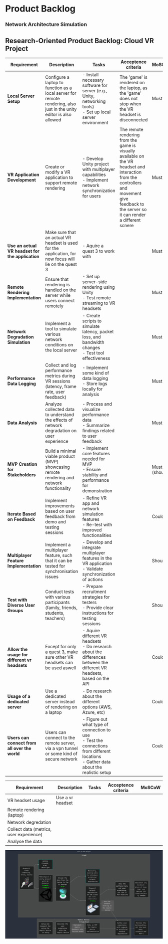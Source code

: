 # Product Backlog

### Network Architecture Simulation


<div class="table">

## Research-Oriented Product Backlog: Cloud VR Project

| **Requirement**                                  | **Description**                                                                                                      | **Tasks**                                                                                                                                     | Acceptence criteria | **MoSCoW**    |
| ------------------------------------------------ | -------------------------------------------------------------------------------------------------------------------- | --------------------------------------------------------------------------------------------------------------------------------------------- | ------------------- | ------------- |
| **Local Server Setup**                           | Configure a laptop to function as a local server for remote rendering, also just in the unity editor is also allowed | - Install necessary software for server (e.g., Unity, networking tools) <br> - Set up local server environment                                |   The 'game' is rendered on the laptop, as the 'game' does not stop when the VR headset is disconnected                  | Must          |
| **VR Application Development**                   | Create or modify a VR application to support remote rendering                                                        | - Develop Unity project with multiplayer capabilities <br> - Implement network synchronization for users                                      | The remote rendering from the game is visually available on the VR headset and interaction from the controllers and movement give feedback to the server so it can render a different scnere                    | Must          |
| **Use an actual VR headset for the application** | Make sure that an actual VR headset is used for the application, for now focus will lie on the quest 3               | - Aquire a quest 3 to work with                                                                                                               |                     | Must          |
| **Remote Rendering Implementation**              | Ensure that rendering is handled on the server while users connect remotely                                          | - Set up server-side rendering using Unity <br> - Test remote streaming to VR headsets                                                        |                     | Must          |
| **Network Degradation Simulation**               | Implement a tool to simulate various network conditions on the local server                                          | - Create scripts to simulate latency, packet loss, and bandwidth changes <br> - Test tool effectiveness                                       |                     | Must          |
| **Performance Data Logging**                     | Collect and log performance metrics during VR sessions (latency, frame rate, user feedback)                          | - Implement some kind of data logging <br> - Store logs locally for analysis                                                                  |                     | Must          |
| **Data Analysis**                                | Analyze collected data to understand the effects of network degradation on user experience                           | - Process and visualize performance data <br> - Summarize findings related to user feedback                                                   |                     | Must          |
| **MVP Creation for Stakeholders**                | Build a minimal viable product (MVP) showcasing remote rendering and network functionality                           | - Implement core features needed for MVP <br> - Ensure stability and performance for demonstration                                            |                     | Must (should) |
| **Iterate Based on Feedback**                    | Implement improvements based on user feedback from demo and testing sessions                                         | - Refine VR app and network simulation features <br> - Re-test with improved functionalities                                                  |                     | Could         |
| **Multiplayer Feature Implementation**           | Implement a multiplayer feature, such that it can be tested for synchronisation issues                               | - Develop and integrate multiplayer features in the VR application <br> - Validate synchronization of actions                                 |                     | Should        |
| **Test with Diverse User Groups**                | Conduct tests with various participants (family, friends, students, teachers)                                        | - Prepare recruitment strategies for testers <br> - Provide clear instructions for testing sessions                                           |                     | Should        |
| **Allow the usage for different vr headsets**    | Except for only a quest 3, make sure other VR headsets can be used aswell                                            | - Aquire different VR headsets <br> - Do research about the differences between the different VR headsets, based on the API                   |                     | Could         |
| **Usage of a dedicated server**                  | Use a dedicated server instead of rendering on a laptop                                                              | - Do research about the different options (AWS, Azure, etc)                                                                                   |                     | Could         |
| **Users can connect from all over the world**    | Users can connect to the remote server, via a vpn tunnel or some kind of secure network                              | - Figure out what type of connection to use <br> - Test the connections from different locations <br> - Gather data about the realistic setup |                     | Could         |


| **Requirement**                         | **Description** | **Tasks** | Acceptence criteria | **MoSCoW** |
| --------------------------------------- | --------------- | --------- | ------------------- | ---------- |
| VR headset usage             | Use a vr headset                |           |                     |            |
| Remote rendering (laptop)               |                 |           |                     |            |
| Network degredation                     |                 |           |                     |            |
| Collect data (metrics, user experience) |                 |           |                     |            |
| Analyse the data                        |                 |           |                     |            |

![](./src/flowchart.png)